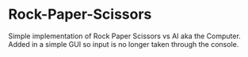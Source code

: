 # Rock-Paper-Scissors
Simple implementation of Rock Paper Scissors vs AI aka the Computer. Added in a simple GUI so input is no longer taken through the console.
